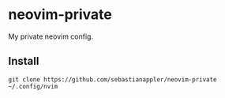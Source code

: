 # neovim-private

My private neovim config.

## Install
```
git clone https://github.com/sebastianappler/neovim-private ~/.config/nvim
```
